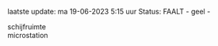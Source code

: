 laatste update: 
ma 19-06-2023  5:15   uur 
Status: FAALT - geel - 
<div class="service R">schijfruimte</div><div class="service R">microstation</div>